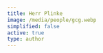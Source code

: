 ```yaml
---
title: Herr Plinke
image: /media/people/gcg.webp
simplified: false
active: true
type: author
---
```

